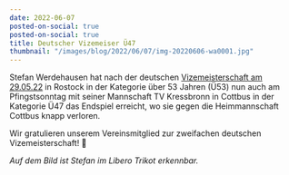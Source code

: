 ```yaml
---
date: 2022-06-07
posted-on-social: true
posted-on-social: true
title: Deutscher Vizemeiser Ü47
thumbnail: "/images/blog/2022/06/07/img-20220606-wa0001.jpg"
---
```

Stefan Werdehausen hat nach der deutschen [Vizemeisterschaft am 29.05.22](https://vcmuellheim.de/deutscher-meister-u53/) in Rostock in der Kategorie über 53 Jahren (Ü53) nun auch am Pfingstsonntag mit seiner Mannschaft TV Kressbronn in Cottbus in der Kategorie Ü47 das Endspiel erreicht, wo sie gegen die Heimmannschaft Cottbus knapp verloren.

Wir gratulieren unserem Vereinsmitglied zur zweifachen deutschen Vizemeisterschaft! 💪

_Auf dem Bild ist Stefan im Libero Trikot erkennbar._